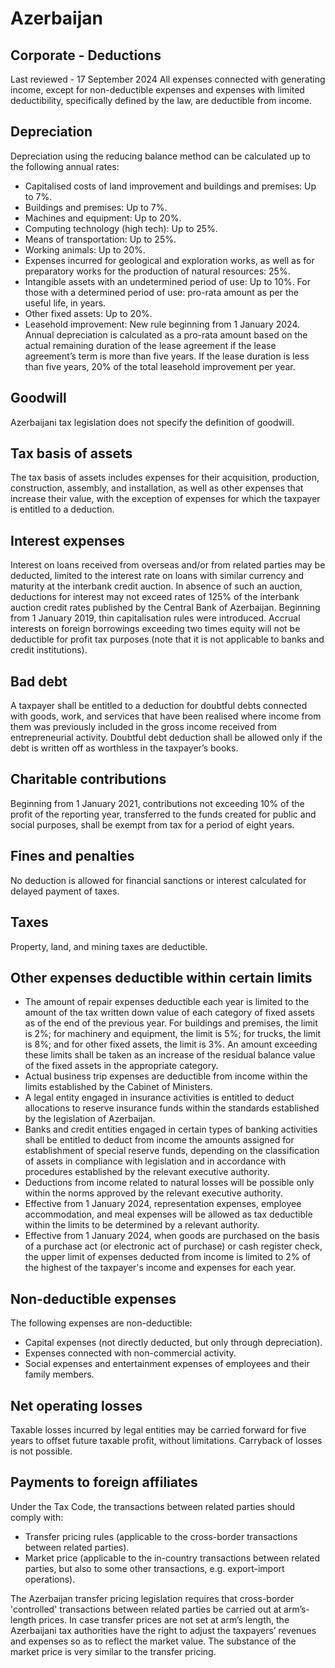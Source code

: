 # Azerbaijan
## Corporate - Deductions
Last reviewed - 17 September 2024
All expenses connected with generating income, except for non-deductible expenses and expenses with limited deductibility, specifically defined by the law, are deductible from income.
## Depreciation
Depreciation using the reducing balance method can be calculated up to the following annual rates:
  * Capitalised costs of land improvement and buildings and premises: Up to 7%.
  * Buildings and premises: Up to 7%.
  * Machines and equipment: Up to 20%.
  * Computing technology (high tech): Up to 25%.
  * Means of transportation: Up to 25%.
  * Working animals: Up to 20%.
  * Expenses incurred for geological and exploration works, as well as for preparatory works for the production of natural resources: 25%.
  * Intangible assets with an undetermined period of use: Up to 10%. For those with a determined period of use: pro-rata amount as per the useful life, in years.
  * Other fixed assets: Up to 20%.
  * Leasehold improvement: New rule beginning from 1 January 2024. Annual depreciation is calculated as a pro-rata amount based on the actual remaining duration of the lease agreement if the lease agreement’s term is more than five years. If the lease duration is less than five years, 20% of the total leasehold improvement per year.


## Goodwill
Azerbaijani tax legislation does not specify the definition of goodwill.
## Tax basis of assets
The tax basis of assets includes expenses for their acquisition, production, construction, assembly, and installation, as well as other expenses that increase their value, with the exception of expenses for which the taxpayer is entitled to a deduction.
## Interest expenses
Interest on loans received from overseas and/or from related parties may be deducted, limited to the interest rate on loans with similar currency and maturity at the interbank credit auction. In absence of such an auction, deductions for interest may not exceed rates of 125% of the interbank auction credit rates published by the Central Bank of Azerbaijan.
Beginning from 1 January 2019, thin capitalisation rules were introduced. Accrual interests on foreign borrowings exceeding two times equity will not be deductible for profit tax purposes (note that it is not applicable to banks and credit institutions).
## Bad debt
A taxpayer shall be entitled to a deduction for doubtful debts connected with goods, work, and services that have been realised where income from them was previously included in the gross income received from entrepreneurial activity. Doubtful debt deduction shall be allowed only if the debt is written off as worthless in the taxpayer’s books.
## Charitable contributions
Beginning from 1 January 2021, contributions not exceeding 10% of the profit of the reporting year, transferred to the funds created for public and social purposes, shall be exempt from tax for a period of eight years.
## Fines and penalties
No deduction is allowed for financial sanctions or interest calculated for delayed payment of taxes.
## Taxes
Property, land, and mining taxes are deductible.
## Other expenses deductible within certain limits
  * The amount of repair expenses deductible each year is limited to the amount of the tax written down value of each category of fixed assets as of the end of the previous year. For buildings and premises, the limit is 2%; for machinery and equipment, the limit is 5%; for trucks, the limit is 8%; and for other fixed assets, the limit is 3%. An amount exceeding these limits shall be taken as an increase of the residual balance value of the fixed assets in the appropriate category.
  * Actual business trip expenses are deductible from income within the limits established by the Cabinet of Ministers.
  * A legal entity engaged in insurance activities is entitled to deduct allocations to reserve insurance funds within the standards established by the legislation of Azerbaijan.
  * Banks and credit entities engaged in certain types of banking activities shall be entitled to deduct from income the amounts assigned for establishment of special reserve funds, depending on the classification of assets in compliance with legislation and in accordance with procedures established by the relevant executive authority.
  * Deductions from income related to natural losses will be possible only within the norms approved by the relevant executive authority.
  * Effective from 1 January 2024, representation expenses, employee accommodation, and meal expenses will be allowed as tax deductible within the limits to be determined by a relevant authority.
  * Effective from 1 January 2024, when goods are purchased on the basis of a purchase act (or electronic act of purchase) or cash register check, the upper limit of expenses deducted from income is limited to 2% of the highest of the taxpayer's income and expenses for each year.


## Non-deductible expenses
The following expenses are non-deductible:
  * Capital expenses (not directly deducted, but only through depreciation).
  * Expenses connected with non-commercial activity.
  * Social expenses and entertainment expenses of employees and their family members.


## Net operating losses
Taxable losses incurred by legal entities may be carried forward for five years to offset future taxable profit, without limitations. Carryback of losses is not possible.
## Payments to foreign affiliates
Under the Tax Code, the transactions between related parties should comply with:
  * Transfer pricing rules (applicable to the cross-border transactions between related parties).
  * Market price (applicable to the in-country transactions between related parties, but also to some other transactions, e.g. export-import operations).


The Azerbaijan transfer pricing legislation requires that cross-border 'controlled' transactions between related parties be carried out at arm’s-length prices. In case transfer prices are not set at arm’s length, the Azerbaijani tax authorities have the right to adjust the taxpayers’ revenues and expenses so as to reflect the market value.
The substance of the market price is very similar to the transfer pricing.
